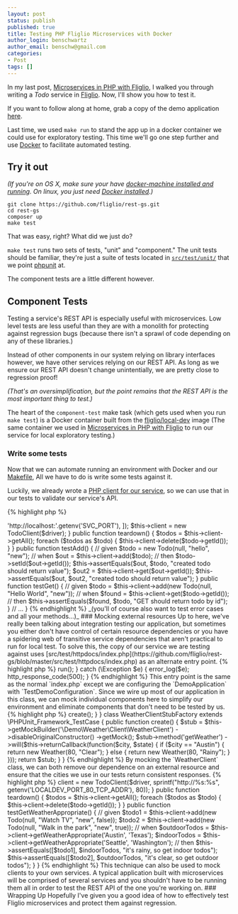 ```yaml
---
layout: post
status: publish
published: true
title: Testing PHP Fliglio Microservices with Docker
author_login: benschwartz
author_email: benschw@gmail.com
categories:
- Post
tags: []
---
```


In my last post, [Microservices in PHP with Fliglio](/2015/12/2015-12-10-microservices-in-php-with-fliglio/),
I walked you through writing a _Todo_ service in [Fliglio](https://github.com/fliglio). Now, I'll show you how to test it.

<!--more-->

If you want to follow along at home, grab a copy of the demo application [here](https://github.com/fliglio/rest-gs).

Last time, we used `make run` to stand the app up in a docker container we could 
use for exploratory testing. This time we'll go one step further and use [Docker](https://docs.docker.com/)
to facilitate automated testing.

## Try it out

_(If you're on OS X, make sure your have [docker-machine installed and running](https://docs.docker.com/mac/started/).
On linux, you just need [Docker installed](https://docs.docker.com/linux/started/).)_

	git clone https://github.com/fliglio/rest-gs.git
	cd rest-gs
	composer up
	make test


That was easy, right? What did we just do?

`make test` runs two sets of tests, "unit" and "component." The unit tests should
be familiar, they're just a suite of tests located in [`src/test/unit/`](https://github.com/fliglio/rest-gs/tree/master/src/test/unit)
that we point [phpunit](https://phpunit.de/) at.

The component tests are a little different however. 

## Component Tests


Testing a service's REST API is especially useful with microservices.
Low level tests are less useful than they are with a monolith for protecting against regression bugs
(because there isn't a sprawl of code depending on any of these libraries.)

Instead of other components in our system relying on library interfaces however, 
we have other services relying on our REST API. As long as we ensure our REST API doesn't
change unintentially, we are pretty close to regression proof! 

_(That's an oversimplification, but the point remains that the REST API is the
most important thing to test.)_


The heart of the `component-test` make task (which gets used when you run `make test`)
is a Docker container built from the [fliglio/local-dev](https://hub.docker.com/r/fliglio/test/) image
(The same container we used in [Microservices in PHP with Fliglio](/2015/12/2015-12-10-microservices-in-php-with-fliglio/)
to run our service for local exploratory testing.)


### Write some tests

Now that we can automate running an environment with Docker and our [Makefile](https://github.com/fliglio/rest-gs/blob/master/Makefile),
All we have to do is write some tests against it.

Luckily, we already wrote a [PHP client for our service](https://github.com/fliglio/rest-gs/blob/master/src/main/Demo/Client/TodoClient.php),
so we can use that in our tests to validate our service's API.

{% highlight php %}
<?php
class CrudTest extends \PHPUnit_Framework_TestCase {
	private $client;
	public function setup() {
		$driver = new Client([
			'base_uri' => 'http://localhost:'.getenv('SVC_PORT'),
		]);
		$this->client = new TodoClient($driver);
	}
	public function teardown() {
		$todos = $this->client->getAll();
		foreach ($todos as $todo) {
			$this->client->delete($todo->getId());
		}
	}
	public function testAdd() {
		// given
		$todo = new Todo(null, "hello", "new");
		
		// when
		$out = $this->client->add($todo);
		// then
		$todo->setId($out->getId());
		$this->assertEquals($out, $todo, "created todo should return value");
		
		$out2 = $this->client->get($out->getId());
		$this->assertEquals($out, $out2, "created todo should return value");
	}
	public function testGet() {
		// given
		$todo = $this->client->add(new Todo(null, "Hello World", "new"));
		
		// when
		$found = $this->client->get($todo->getId());
		// then
		$this->assertEquals($found, $todo, "GET should return todo by id");
	}

	// ...
}
{% endhighlight %}

_(you'll of course also want to test error cases and all your methods...)_

### Mocking external resources
Up to here, we've really been talking about integration testing our application, but
sometimes you either don't have control of certain resource dependencies or you have a spidering web of transitive
service dependencies that aren't practical to run for local test.

To solve this, the copy of our service we are testing against uses
[src/test/httpdocs/index.php](https://github.com/fliglio/rest-gs/blob/master/src/test/httpdocs/index.php)
as an alternate entry point.

{% highlight php %}
<?php
try {
	$svc = new DemoApplication(new TestDemoConfiguration());
	$svc->run();
} catch (\Exception $e) {
	error_log($e);
	http_response_code(500);
}

{% endhighlight %}

This entry point is the same as the normal `index.php` except we are configuring
the `DemoApplication` with `TestDemoConfiguration`. Since we wire up most of our
application in this class, we can mock individual components here to simplify
our environment and eliminate components that don't need to be tested by us.

{% highlight php %}
<?php
class TestDemoConfiguration extends DemoConfiguration {
	protected function getWeatherClient() {
		$fac = new WeatherClientStubFactory();
		return $fac->create();
	}
}

class WeatherClientStubFactory extends \PHPUnit_Framework_TestCase {
	public function create() {
		$stub = $this->getMockBuilder('\Demo\Weather\Client\WeatherClient')
			->disableOriginalConstructor()
			->getMock();

		$stub->method('getWeather')
			->will($this->returnCallback(function($city, $state) {
				if ($city == "Austin") {
					return new Weather(80, "Clear");
				} else {
					return new Weather(80, "Rainy");
				}
			}));
	
		return $stub;
	}
}

{% endhighlight %}

By mocking the `WeatherClient` class, we can both remove our dependence on an external resource
and ensure that the cities we use in our tests return consistent responses.

{% highlight php %}
<?php
class WeatherFilteringTest extends \PHPUnit_Framework_TestCase {
	private $client;

	public function setup() {
		$driver = new Client();
		$this->client = new TodoClient($driver, 
			sprintf("http://%s:%s", getenv('LOCALDEV_PORT_80_TCP_ADDR'), 80));
	}
	public function teardown() {
		$todos = $this->client->getAll();
		foreach ($todos as $todo) {
			$this->client->delete($todo->getId());
		}
	}

	public function testGetWeatherAppropriate() {
		// given
		$todo1 = $this->client->add(new Todo(null, "Watch TV", "new", false));
		$todo2 = $this->client->add(new Todo(null, "Walk in the park", "new", true));
		
		// when
		$outdoorTodos = $this->client->getWeatherAppropriate('Austin', 'Texas');
		$indoorTodos = $this->client->getWeatherAppropriate('Seattle', 'Washington');

		// then
		$this->assertEquals([$todo1], $indoorTodos, "it's rainy, so get indoor todos");
		$this->assertEquals([$todo2], $outdoorTodos, "it's clear, so get outdoor todos");
	}
}
{% endhighlight %}

This technique can also be used to mock clients to your own services. A typical application
built with microservices will be comprised of several services and you shouldn't have to
be running them all in order to test the REST API of the one you're working on.

### Wrapping Up

Hopefully I've given you a good idea of how to effectively test Fliglio microservices and
protect them against regression.

